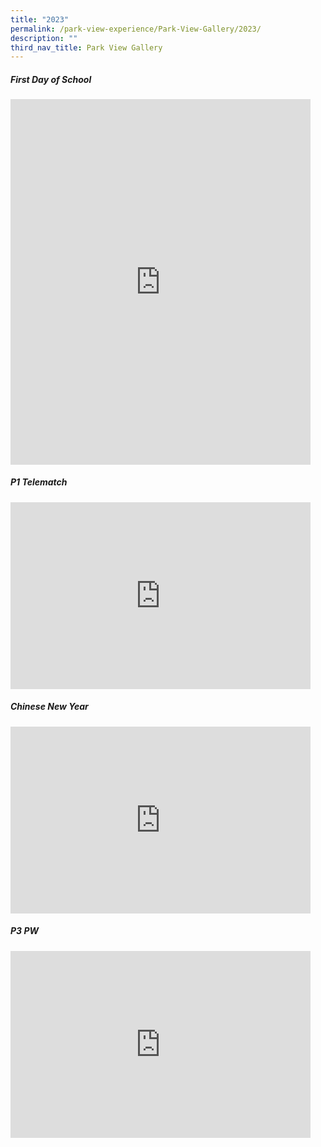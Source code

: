 ```yaml
---
title: "2023"
permalink: /park-view-experience/Park-View-Gallery/2023/
description: ""
third_nav_title: Park View Gallery
---
```


##### First Day of School

<iframe allowfullscreen="true" height="584.5" width="480" frameborder="0" src="https://docs.google.com/presentation/d/e/2PACX-1vRsYKQuy1pTyn6vqmgeVqRs10o7HjSaN43QXX5ulJwEYYjUAqnT8r3v7uIQFU1cbygFgKuwnSDhDv9A/embed?start=false&amp;loop=false&amp;delayms=3000"></iframe>

##### P1 Telematch
<iframe allowfullscreen="true" height="299" width="480" frameborder="0" src="https://docs.google.com/presentation/d/e/2PACX-1vTMHNSrIiKstXzQ6n5rR08NtouB6PPwI_RoN3_wPtiSKvJxSGboKQp8EIccy3FsOlZ-TF9WpyUWvynf/embed?start=false&amp;loop=false&amp;delayms=3000"></iframe>

##### Chinese New Year

<iframe allowfullscreen="true" height="299" width="480" frameborder="0" src="https://docs.google.com/presentation/d/e/2PACX-1vSLNMK6n63TMlSEmBXGLSF7onX6cmqzFu9omLPoBXHI_SuL9kft41FDqeC2tPhxWU1SYo1AoLhcXur5/embed?start=false&amp;loop=false&amp;delayms=3000"></iframe>


#####  P3 PW

<iframe allowfullscreen="true" height="299" width="480" frameborder="0" src="https://docs.google.com/presentation/d/e/2PACX-1vTckXKR__9UCqVp0HM5IBHxo5JVLb3E_rP9VpYBv2U-mJfw_UX9rbwF22UT18GbHbY9i1-gIRejoKwp/embed?start=false&amp;loop=false&amp;delayms=3000"></iframe>